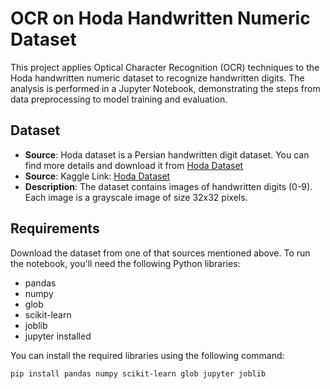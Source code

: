 # OCR on Hoda Handwritten Numeric Dataset

This project applies Optical Character Recognition (OCR) techniques to the Hoda handwritten numeric dataset to recognize handwritten digits. The analysis is performed in a Jupyter Notebook, demonstrating the steps from data preprocessing to model training and evaluation.

## Dataset

- **Source**: Hoda dataset is a Persian handwritten digit dataset. You can find more details and download it from [Hoda Dataset](https://web.archive.org/web/20200201185337/http://farsiocr.ir/)
- **Source**: Kaggle Link: [Hoda Dataset](https://www.kaggle.com/datasets/invalizare/hoda-mat)
- **Description**: The dataset contains images of handwritten digits (0-9). Each image is a grayscale image of size 32x32 pixels.

## Requirements

Download the dataset from one of that sources mentioned above.
To run the notebook, you'll need the following Python libraries:

- pandas
- numpy
- glob
- scikit-learn
- joblib
- jupyter installed

You can install the required libraries using the following command:

```bash
pip install pandas numpy scikit-learn glob jupyter joblib
